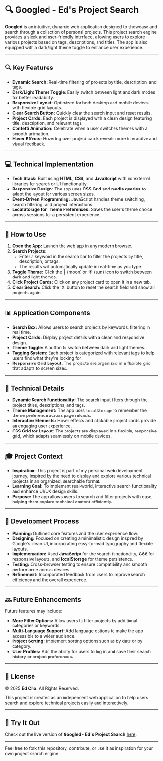 # 🔍 Googled - Ed's Project Search

**Googled** is an intuitive, dynamic web application designed to showcase and search through a collection of personal projects. This project search engine provides a sleek and user-friendly interface, allowing users to explore various projects based on tags, descriptions, and titles. The app is also equipped with a dark/light theme toggle to enhance user experience.

---

## 🔍 Key Features

- **Dynamic Search:** Real-time filtering of projects by title, description, and tags.
- **Dark/Light Theme Toggle:** Easily switch between light and dark modes for better readability.
- **Responsive Layout:** Optimized for both desktop and mobile devices with flexible grid layouts.
- **Clear Search Button:** Quickly clear the search input and reset results.
- **Project Cards:** Each project is displayed with a clean design featuring title, description, and relevant tags.
- **Confetti Animation:** Celebrate when a user switches themes with a smooth animation.
- **Hover Effects:** Hovering over project cards reveals more interactive and visual feedback.

---

## 💻 Technical Implementation

- **Tech Stack:** Built using **HTML**, **CSS**, and **JavaScript** with no external libraries for search or UI functionality.
- **Responsive Design:** The app uses **CSS Grid** and **media queries** to adapt the layout for various screen sizes.
- **Event-Driven Programming:** JavaScript handles theme switching, search filtering, and project interactions.
- **LocalStorage for Theme Preferences:** Saves the user's theme choice across sessions for a persistent experience.

---

## 🚀 How to Use

1. **Open the App:** Launch the web app in any modern browser.
2. **Search Projects:**
   - Enter a keyword in the search bar to filter the projects by title, description, or tags.
   - The results will automatically update in real-time as you type.
3. **Toggle Theme:** Click the 🌙 (moon) or ☀️ (sun) icon to switch between dark and light themes.
4. **Click Project Cards:** Click on any project card to open it in a new tab.
5. **Clear Search:** Click the 'X' button to reset the search field and show all projects again.

---

## 📊 Application Components

- **Search Box:** Allows users to search projects by keywords, filtering in real time.
- **Project Cards:** Display project details with a clean and responsive design.
- **Theme Toggle:** A button to switch between dark and light themes.
- **Tagging System:** Each project is categorized with relevant tags to help users find what they're looking for.
- **Responsive Grid Layout:** The projects are organized in a flexible grid that adapts to screen sizes.

---

## 🔧 Technical Details

- **Dynamic Search Functionality:** The search input filters through the project titles, descriptions, and tags. 
- **Theme Management:** The app uses `localStorage` to remember the theme preference across page reloads.
- **Interactive Elements:** Hover effects and clickable project cards provide an engaging user experience.
- **CSS Grid for Layout:** The projects are displayed in a flexible, responsive grid, which adapts seamlessly on mobile devices.

---

## 🎓 Project Context

- **Inspiration:** This project is part of my personal web development journey, inspired by the need to display and explore various technical projects in an organized, searchable format.
- **Learning Goal:** To implement real-world, interactive search functionality and enhance UI/UX design skills.
- **Purpose:** The app allows users to search and filter projects with ease, helping them explore technical content efficiently.

---

## 💾 Development Process

- **Planning:** Outlined core features and the user experience flow.
- **Designing:** Focused on creating a minimalistic design inspired by Google's clean UI, incorporating easy-to-read typography and flexible layouts.
- **Implementation:** Used **JavaScript** for the search functionality, **CSS** for responsive layouts, and **localStorage** for theme persistence.
- **Testing:** Cross-browser testing to ensure compatibility and smooth performance across devices.
- **Refinement:** Incorporated feedback from users to improve search efficiency and the overall experience.

---

## 🔜 Future Enhancements

Future features may include:

- **More Filter Options:** Allow users to filter projects by additional categories or keywords.
- **Multi-Language Support:** Add language options to make the app accessible to a wider audience.
- **Project Sorting:** Implement sorting options such as by date or by category.
- **User Profiles:** Add the ability for users to log in and save their search history or project preferences.

---

## 📝 License

© 2025 **Ed Cho**. All Rights Reserved.

This project is created as an independent web application to help users search and explore technical projects easily and interactively.

---

## 🚀 Try It Out

Check out the live version of **Googled - Ed's Project Search** [here](https://your-deployed-link.com).

---

Feel free to fork this repository, contribute, or use it as inspiration for your own project search engine.

